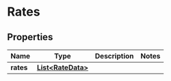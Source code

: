 

# Rates


## Properties

Name | Type | Description | Notes
------------ | ------------- | ------------- | -------------
**rates** | [**List&lt;RateData&gt;**](RateData.md) |  | 



